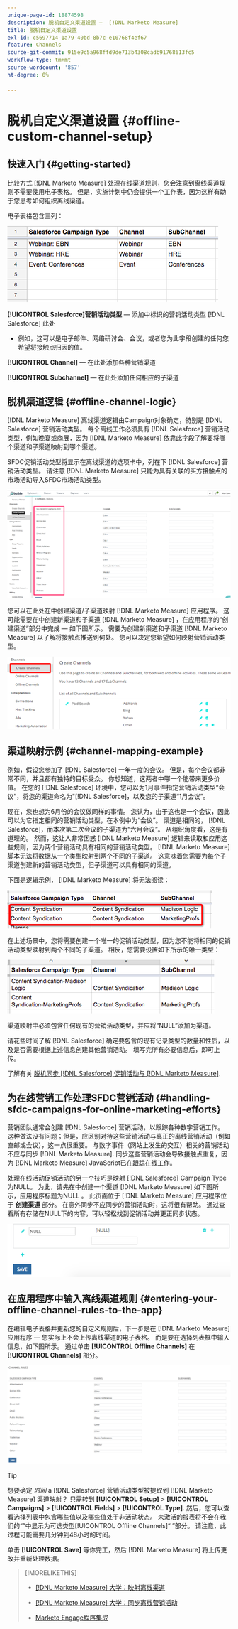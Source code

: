 ```yaml
---
unique-page-id: 18874598
description: 脱机自定义渠道设置 —  [!DNL Marketo Measure]
title: 脱机自定义渠道设置
exl-id: c5697714-1a79-40bd-8b7c-e10768f4ef67
feature: Channels
source-git-commit: 915e9c5a968ffd9de713b4308cadb91768613fc5
workflow-type: tm+mt
source-wordcount: '857'
ht-degree: 0%

---
```


# 脱机自定义渠道设置 {#offline-custom-channel-setup}

## 快速入门 {#getting-started}

比较方式 [!DNL Marketo Measure] 处理在线渠道规则，您会注意到离线渠道规则不需要使用电子表格。 但是，实施计划中仍会提供一个工作表，因为这样有助于您思考如何组织离线渠道。

电子表格包含三列：

![](assets/1-2.png)

**[!UICONTROL Salesforce]营销活动类型**  — 添加中标识的营销活动类型 [!DNL Salesforce] 此处

* 例如，这可以是电子邮件、网络研讨会、会议，或者您为此字段创建的任何您希望将接触点归因的值。

**[!UICONTROL Channel]**  — 在此处添加各种营销渠道

**[!UICONTROL Subchannel]**  — 在此处添加任何相应的子渠道

## 脱机渠道逻辑 {#offline-channel-logic}

[!DNL Marketo Measure] 离线渠道逻辑由Campaign对象确定，特别是 [!DNL Salesforce] 营销活动类型。 每个离线工作必须具有 [!DNL Salesforce] 营销活动类型，例如晚宴或商展，因为 [!DNL Marketo Measure] 依靠此字段了解要将哪个渠道和子渠道映射到哪个渠道。

SFDC促销活动类型将显示在离线渠道的选项卡中，列在下 [!DNL Salesforce] 营销活动类型。 请注意 [!DNL Marketo Measure] 只能为具有关联的买方接触点的市场活动导入SFDC市场活动类型。

![](assets/2-2.png)

您可以在此处在中创建渠道/子渠道映射 [!DNL Marketo Measure] 应用程序。 这可能需要在中创建新渠道和子渠道 [!DNL Marketo Measure] ，在应用程序的“创建渠道”部分中完成 — 如下图所示。 需要为创建新渠道和子渠道 [!DNL Marketo Measure] 以了解将接触点推送到何处。 您可以决定您希望如何映射营销活动类型。

![](assets/3-2.png)

## 渠道映射示例 {#channel-mapping-example}

例如，假设您参加了 [!DNL Salesforce] 一年一度的会议。 但是，每个会议都非常不同，并且都有独特的目标受众。 你想知道，这两者中哪一个能带来更多价值。 在您的 [!DNL Salesforce] 环境中，您可以为1月事件指定营销活动类型“会议”，将您的渠道命名为&quot;[!DNL Salesforce]，以及您的子渠道“1月会议”。

现在，您也想为6月份的会议做同样的事情。 您认为，由于这也是一个会议，因此可以为它指定相同的营销活动类型，在本例中为“会议”。 渠道是相同的， [!DNL Salesforce]，而本次第二次会议的子渠道为“六月会议”。 从组织角度看，这是有道理的。 然而，这让人非常困惑 [!DNL Marketo Measure] 逻辑来读取和应用这些规则，因为两个营销活动具有相同的营销活动类型。 [!DNL Marketo Measure] 脚本无法将数据从一个类型映射到两个不同的子渠道。 这意味着您需要为每个子渠道创建新的营销活动类型，但子渠道可以具有相同的渠道。

下面是逻辑示例， [!DNL Marketo Measure] 将无法阅读：

![](assets/4-2.png)

在上述场景中，您将需要创建一个唯一的促销活动类型，因为您不能将相同的促销活动类型映射到两个不同的子渠道。 相反，您需要设置如下所示的唯一类型：

![](assets/5-2.png)

渠道映射中必须包含任何现有的营销活动类型，并应将“NULL”添加为渠道。

请花些时间了解 [!DNL Salesforce] 确定要包含的现有记录类型的数量和性质，以及是否需要根据上述信息创建其他营销活动。 填写完所有必要信息后，即可上传。

了解有关 [脱机同步 [!DNL Salesforce] 促销活动与 [!DNL Marketo Measure]](/help/channel-tracking-and-setup/offline-channels/legacy-processes/syncing-offline-campaigns.md).

## 为在线营销工作处理SFDC营销活动 {#handling-sfdc-campaigns-for-online-marketing-efforts}

营销团队通常会创建 [!DNL Salesforce] 营销活动，以跟踪各种数字营销工作。 这种做法没有问题；但是，应区别对待这些营销活动与真正的离线营销活动（例如直邮或会议），这一点很重要。 与数字事件（网站上发生的交互）相关的营销活动不应与同步 [!DNL Marketo Measure]. 同步这些营销活动会导致接触点重复，因为 [!DNL Marketo Measure] JavaScript已在跟踪在线工作。

处理在线活动促销活动的另一个技巧是映射 [!DNL Salesforce] Campaign Type为NULL。 为此，请先在中创建一个渠道 [!DNL Marketo Measure] 如下图所示，应用程序标题为NULL 。 此页面位于 [!DNL Marketo Measure] 应用程序位于 **创建渠道** 部分。 在意外同步不应同步的营销活动时，这将很有帮助。 通过查看所有存储在NULL下的内容，可以轻松找到促销活动并更正同步状态。

![](assets/6-2.png)

## 在应用程序中输入离线渠道规则 {#entering-your-offline-channel-rules-to-the-app}

在编辑电子表格并更新您的自定义规则后，下一步是在 [!DNL Marketo Measure] 应用程序 — 您实际上不会上传离线渠道的电子表格。 而是要在选择列表框中输入信息，如下图所示。 通过单击 **[!UICONTROL Offline Channels]** 在 **[!UICONTROL Channels]** 部分。

![](assets/7-2.png)

>[!TIP]
>
>想要确定 _时间_ a [!DNL Salesforce] 营销活动类型被提取到 [!DNL Marketo Measure] 渠道映射？ 只需转到 **[!UICONTROL Setup]** > **[!UICONTROL Campaigns]** > **[!UICONTROL Fields]** > **[!UICONTROL Type]**. 然后，您可以查看选择列表中包含哪些值以及哪些值处于非活动状态。 未激活的报表将不会在我们的“”中显示为可选类型[!UICONTROL Offline Channels]“ ”部分。 请注意，此过程可能需要几分钟到48小时的时间。

单击 **[!UICONTROL Save]** 等你完工，然后 [!DNL Marketo Measure] 将上传更改并重新处理数据。

>[!MORELIKETHIS]
>
>* [[!DNL Marketo Measure] 大学：映射离线渠道](https://universityonline.marketo.com/courses/bizible-fundamentals-channel-management/#/page/5c630eca34d9f0367662b77f)
>
>* [[!DNL Marketo Measure] 大学：同步离线营销活动](https://universityonline.marketo.com/courses/bizible-fundamentals-channel-management/#/page/5c63286e34d9f0367662b78b)
>
>* [Marketo Engage程序集成](/help/marketo-measure-and-marketo/marketo-measure-integrations-with-marketo/marketo-engage-programs-integration.md#channel-mapping)
